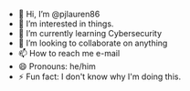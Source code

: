 - 👋 Hi, I’m @pjlauren86
- 👀 I’m interested in things.
- 🌱 I’m currently learning Cybersecurity
- 💞️ I’m looking to collaborate on anything
- 📫 How to reach me e-mail 
- 😄 Pronouns: he/him
- ⚡ Fun fact: I don't know why I'm doing this. 

<!---
pjlauren86/pjlauren86 is a ✨ special ✨ repository because its `README.md` (this file) appears on your GitHub profile.
You can click the Preview link to take a look at your changes.
--->
